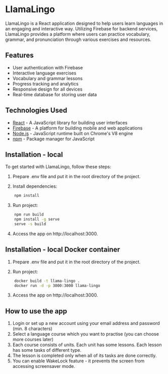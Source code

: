 # LlamaLingo

LlamaLingo is a React application designed to help users learn languages in an engaging and interactive way. Utilizing Firebase for backend services, LlamaLingo provides a platform where users can practice vocabulary, grammar, and pronunciation through various exercises and resources.

## Features

- User authentication with Firebase
- Interactive language exercises
- Vocabulary and grammar lessons
- Progress tracking and analytics
- Responsive design for all devices
- Real-time database for storing user data

## Technologies Used

- [React](https://reactjs.org/) - A JavaScript library for building user interfaces
- [Firebase](https://firebase.google.com/) - A platform for building mobile and web applications
- [Node.js](https://nodejs.org/) - JavaScript runtime built on Chrome's V8 engine
- [npm](https://www.npmjs.com/) - Package manager for JavaScript

## Installation - local

To get started with LlamaLingo, follow these steps:

1. Prepare .env file and put it in the root directory of the project.

2. Install dependencies:

```bash
    npm install
```

3. Run project:

```bash
    npm run build
    npm install -g serve
    serve -s build
```

4. Access the app on http://localhost:3000.

## Installation - local Docker container

1. Prepare .env file and put it in the root directory of the project.

2. Run project:

```bash
    docker build -t llama-lingo .
    docker run -d -p 3000:3000 llama-lingo
```

3. Access the app on http://localhost:3000.

## How to use the app

1. Login or set up a new account using your email address and password (min. 8 characters)
2. Select a language course which you want to practise (you can choose more courses later)
3. Each course consists of units. Each unit has some lessons. Each lesson has some tasks of different type.
4. The lesson is completed only when all of its tasks are done correctly.
5. You can enable WakeLock feature - it prevents the screen from accessing screensaver mode.